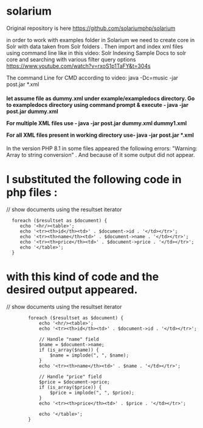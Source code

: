 # solarium

Original repository is  here https://github.com/solariumphp/solarium 

in order to work with examples folder in Solarium we need to create core in Solr with data taken from Solr folders . Then import and index xml files using command line like in this video: Solr Indexing Sample Docs to solr core and searching with various filter query options   https://www.youtube.com/watch?v=rxoS1p1TaFY&t=304s  

The command Line for CMD according to video: java -Dc=music -jar post.jar *.xml

<h4> let assume file as dummy.xml under example/exampledocs directory.
Go to exampledocs directory using command prompt & execute -
java -jar post.jar dummy.xml

For multiple XML files use -
java -jar post.jar dummy.xml dummy1.xml

For all XML files present in working directory use-
java -jar post.jar *.xml  </h4>





In the  version PHP 8.1 in some  files appeared the  following errors:  "Warning: Array to string conversion" . And  because of it  some output did not appear.

<h1> I  substituted the  following code in php files : </h1>
      // show documents using the resultset iterator
      
      foreach ($resultset as $document) {
         echo '<hr/><table>';
         echo '<tr><th>id</th><td>' . $document->id . '</td></tr>';
         echo '<tr><th>name</th><td>' . $document->name . '</td></tr>';
         echo '<tr><th>price</th><td>' . $document->price . '</td></tr>';
         echo '</table>';
      }

<h1> with this kind of code and the desired output appeared. </h1>
// show documents using the resultset iterator

            foreach ($resultset as $document) {
                echo '<hr/><table>';
                echo '<tr><th>id</th><td>' . $document->id . '</td></tr>';

                // Handle "name" field
                $name = $document->name;
                if (is_array($name)) {
                    $name = implode(", ", $name);
                }
                echo '<tr><th>name</th><td>' . $name . '</td></tr>';

                // Handle "price" field
                $price = $document->price;
                if (is_array($price)) {
                    $price = implode(", ", $price);
                }
                echo '<tr><th>price</th><td>' . $price . '</td></tr>';

                echo '</table>';
            }







